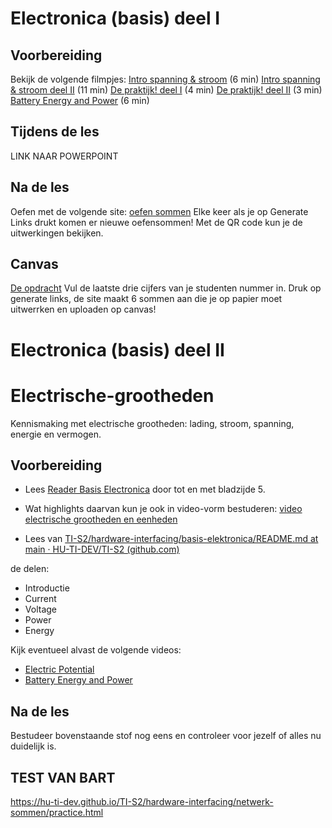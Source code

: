# Electronica (basis) deel I

## Voorbereiding
Bekijk de volgende filmpjes:
[Intro spanning & stroom](https://www.youtube.com/watch?v=R4ulZG0tLf4)  (6 min)
[Intro spanning & stroom deel II](https://www.youtube.com/watch?v=LXmlo3VvZIw) (11 min)
[De praktijk! deel I](https://www.youtube.com/watch?v=Q6rE5gQ6wvY)  (4 min)
[De praktijk! deel II](https://www.youtube.com/watch?v=pDTaQtH4BBI)  (3 min)
[Battery Energy and Power](https://youtu.be/u4FpbaMW5sk?si=Fz2VmFQ0ywVL_E-f)  (6 min)


## Tijdens de les

LINK NAAR POWERPOINT

## Na de les

Oefen met de volgende site: 
[oefen sommen](https://hu-ti-dev.github.io/TI-S2/hardware-interfacing/netwerk-sommen/practice.html)
Elke keer als je op Generate Links drukt komen er nieuwe oefensommen! 
Met de QR code kun je de uitwerkingen bekijken.


## Canvas

[De opdracht](https://hu-ti-dev.github.io/TI-S2/hardware-interfacing/netwerk-sommen/assignment.html)
Vul de laatste drie cijfers van je studenten nummer in. Druk op generate links, de site maakt 6 sommen aan die je op papier moet uitwerrken en uploaden op canvas!



# Electronica (basis) deel II






# Electrische-grootheden

Kennismaking met electrische grootheden: lading, stroom, spanning, energie en vermogen.

## Voorbereiding

- Lees [Reader Basis Electronica](https://github.com/HU-TI-DEV/TI-S2/blob/main/hardware-interfacing/pdfs/reader-basis-electronica.pdf) door tot en met bladzijde 5.

- Wat highlights daarvan kun je ook in video-vorm bestuderen: [video electrische grootheden en eenheden](https://www.youtube.com/watch?v=bYL4OfpEA-U)

- Lees van
[TI-S2/hardware-interfacing/basis-elektronica/README.md at main · HU-TI-DEV/TI-S2 (github.com)](https://github.com/HU-TI-DEV/TI-S2/blob/main/hardware-interfacing/basis-elektronica/README.md#basis-elektronica)

de delen:

- Introductie
- Current
- Voltage
- Power
- Energy

Kijk eventueel alvast de volgende videos:

- [Electric Potential](https://www.youtube.com/watch?v=-Rb9guSEeVE&list=PLkyBCj4JhHt9dIWsO7GaTU149BkIFbo5y&index=3)
- [Battery Energy and Power](https://www.youtube.com/watch?v=u4FpbaMW5sk&list=PLkyBCj4JhHt9dIWsO7GaTU149BkIFbo5y&index=4)

## Na de les

Bestudeer bovenstaande stof nog eens en controleer voor jezelf of alles nu duidelijk is.


## TEST VAN BART
https://hu-ti-dev.github.io/TI-S2/hardware-interfacing/netwerk-sommen/practice.html
